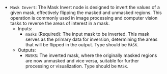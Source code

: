 - `Mask Invert`: The Mask Invert node is designed to invert the values of a given mask, effectively flipping the masked and unmasked regions. This operation is commonly used in image processing and computer vision tasks to reverse the areas of interest in a mask.
    - Inputs:
        - `masks` (Required): The input mask to be inverted. This mask serves as the primary data for inversion, determining the areas that will be flipped in the output. Type should be `MASK`.
    - Outputs:
        - `MASKS`: The inverted mask, where the originally masked regions are now unmasked and vice versa, suitable for further processing or visualization. Type should be `MASK`.
